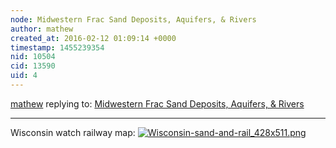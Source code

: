 ```yaml
---
node: Midwestern Frac Sand Deposits, Aquifers, & Rivers
author: mathew
created_at: 2016-02-12 01:09:14 +0000
timestamp: 1455239354
nid: 10504
cid: 13590
uid: 4
---
```




[mathew](../profile/mathew) replying to: [Midwestern Frac Sand Deposits, Aquifers, & Rivers](../notes/mathew/05-23-2014/midwestern-frac-sand-deposits-aquifers-rivers)

----
Wisconsin watch railway map:
[![Wisconsin-sand-and-rail_428x511.png](//i.publiclab.org/system/images/photos/000/014/259/medium/Wisconsin-sand-and-rail_428x511.png)](//i.publiclab.org/system/images/photos/000/014/259/original/Wisconsin-sand-and-rail_428x511.png)
